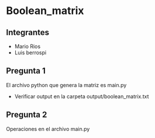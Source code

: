 # Boolean_matrix

## Integrantes

- Mario Rios
- Luis berrospi

## Pregunta 1
El archivo python que genera la matriz es main.py

- Verificar output en la carpeta output/boolean_matrix.txt

## Pregunta 2

Operaciones en el archivo main.py

